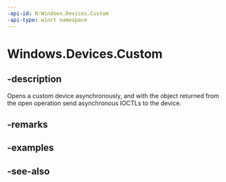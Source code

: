 ```yaml
---
-api-id: N:Windows.Devices.Custom
-api-type: winrt namespace
---
```


# Windows.Devices.Custom

## -description
Opens a custom device asynchronously, and with the object returned from the open operation send asynchronous IOCTLs to the device.

## -remarks

## -examples

## -see-also
